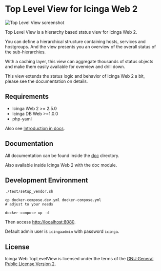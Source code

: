 Top Level View for Icinga Web 2
===============================

![Top Level View screenshot](doc/screenshots/tiles.png)

Top Level View is a hierarchy based status view for Icinga Web 2.

You can define a hierarchical structure containing hosts, services and hostgroups.
And the view presents you an overview of the overall status of the sub-hierarchies.

With a caching layer, this view can aggregate thousands of status objects and make
them easily available for overview and drill down.

This view extends the status logic and behavior of Icinga Web 2 a bit,
please see the documentation on details.

## Requirements

* Icinga Web 2 >= 2.5.0
* Icinga DB Web >=1.0.0
* php-yaml

Also see [Introduction in docs](doc/01-Introduction.md).

## Documentation

All documentation can be found inside the [doc](doc/) directory.

Also available inside Icinga Web 2 with the doc module.

## Development Environment

    ./test/setup_vendor.sh

    cp docker-compose.dev.yml docker-compose.yml
    # adjust to your needs

    docker-compose up -d

Then access [http://localhost:8080](http://localhost:8080).

Default admin user is `icingaadmin` with password `icinga`.

## License

Icinga Web TopLevelView is licensed under the terms of the [GNU General Public License Version 2](COPYING).
